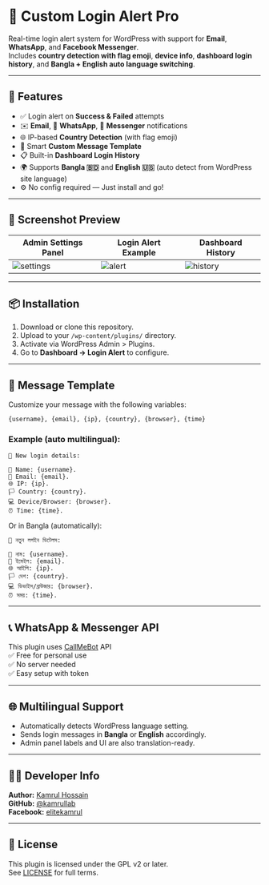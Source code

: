 # 🔐 Custom Login Alert Pro

Real-time login alert system for WordPress with support for **Email**, **WhatsApp**, and **Facebook Messenger**.  
Includes **country detection with flag emoji**, **device info**, **dashboard login history**, and **Bangla + English auto language switching**.

---

## 🚀 Features

- ✅ Login alert on **Success & Failed** attempts  
- ✉️ **Email**, 📱 **WhatsApp**, 💬 **Messenger** notifications  
- 🌐 IP-based **Country Detection** (with flag emoji)  
- 🧠 Smart **Custom Message Template**  
- 📋 Built-in **Dashboard Login History**  
- 🌍 Supports **Bangla 🇧🇩** and **English 🇺🇸** (auto detect from WordPress site language)  
- ⚙️ No config required — Just install and go!

---

## 📸 Screenshot Preview

| Admin Settings Panel | Login Alert Example | Dashboard History |
|----------------------|---------------------|-------------------|
| ![settings](https://kamrul.us/img/settings.png) | ![alert](https://kamrul.us/img/alert.png) | ![history](https://kamrul.us/img/history.png) |

---

## 📦 Installation

1. Download or clone this repository.  
2. Upload to your `/wp-content/plugins/` directory.  
3. Activate via WordPress Admin > Plugins.  
4. Go to **Dashboard → Login Alert** to configure.

---

## 🧩 Message Template

Customize your message with the following variables:

```
{username}, {email}, {ip}, {country}, {browser}, {time}
```

### Example (auto multilingual):

```text
🔐 New login details:

👤 Name: {username}.  
📧 Email: {email}.  
🌐 IP: {ip}.  
🏳️ Country: {country}.  
💻 Device/Browser: {browser}.  
⏰ Time: {time}.
```

Or in Bangla (automatically):

```text
🔐 নতুন লগইন ডিটেলস:

👤 নাম: {username}.  
📧 ইমেইল: {email}.  
🌐 আইপি: {ip}.  
🏳️ দেশ: {country}.  
💻 ডিভাইস/ব্রাউজার: {browser}.  
⏰ সময়: {time}.
```

---

## 📞 WhatsApp & Messenger API

This plugin uses [CallMeBot](https://www.callmebot.com/) API  
✅ Free for personal use  
✅ No server needed  
✅ Easy setup with token

---

## 🌐 Multilingual Support

- Automatically detects WordPress language setting.  
- Sends login messages in **Bangla** or **English** accordingly.  
- Admin panel labels and UI are also translation-ready.

---

## 👨‍💻 Developer Info

**Author:** [Kamrul Hossain](https://kamrul.us)  
**GitHub:** [@kamrullab](https://github.com/kamrullab)  
**Facebook:** [elitekamrul](https://facebook.com/elitekamrul)

---

## 📄 License

This plugin is licensed under the GPL v2 or later.  
See [LICENSE](https://www.gnu.org/licenses/gpl-2.0.html) for full terms.
